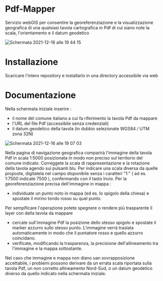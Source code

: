 # Pdf-Mapper
Servizio webGIS per consentire la georeferenziazione e la visualizzazione geografica di una qualsiasi tavola cartografica in Pdf di cui siano note la scala, l'orientamento e il datum geodetico


![Schermata 2021-12-16 alle 19 44 15](https://user-images.githubusercontent.com/95703532/146431026-b9176cbb-bf35-4176-b92b-c810204e8319.png)


# Installazione
Scaricare l'intero repository e installarlo in una directory accessibile via web

# Documentazione

Nella schermata iniziale inserire :

- il nome del comune italiano a cui fa riferimento la tavola Pdf da mappare
- l'URL del file Pdf (accessibile senza credenziali)
- il datum geodetico della tavola (in dubbio selezionate WGS84 / UTM zona  32N) 


![Schermata 2021-12-16 alle 19 07 03](https://user-images.githubusercontent.com/1397034/146426007-d15b12c4-4859-40a9-8327-c3100cb3b912.png)

Nella pagina di navigazione geografica comparirà l'immagine della tavola Pdf in scala 1:5000 posizionata in modo non preciso sul territorio del comune indicato.
Correggete la scala di rappresentazione e la rotazione della tavola agendo sui pulsanti blu. Per indicare una scala diversa da quelle proposte, digitatela nel campo disponibile senza i caratteri "1:" ( ad es. 1:7500 indicate 7500 ), confermando con il tasto Invio.
Per la georeferenziazione precisa dell'immagine in mappa :

- individuate un punto noto in mappa (ed es. lo spigolo della chiesa) e spostate il mirino tondo rosso su quel punto.

Per semplficare l'operazione potete spegnere o rendere più trasparente il layer con della tavola da mappare
- cercate sull'immagine Pdf la posizione dello stesso spigolo e spostate il marker azzurro sullo stesso punto. L'immagine verrà traslata automaticamente in modo che il puntatore rosso e quello azzurro coincidano.
- verificate, modificando la trasparenza, la precisione dell'allineamento tra l'immagine e la mappa sottostante.

Nel caso che immagine e mappa non diano uan sovrapposizione accettabile, i problemi possono derivare da un errata scala riportata sulla tavola Pdf, un non corretto allineamento Nord-Sud, o un datum geodetico diverso da quello indicato nella schermata iniziale.
